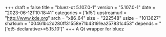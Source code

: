 +++
draft = false
title = "bluez-qt 5.107.0-1"
version = "5.107.0-1"
date = "2023-06-12T10:18:41"
categories = ['kf5']
upstreamurl = "http://www.kde.org"
arch = "x86_64"
size = "222548"
usize = "1013627"
sha1sum = "00461bc2d280ff31558e71b43191ea257831c453"
depends = "['qt5-declarative>=5.15.10']"
+++
A Qt wrapper for bluez